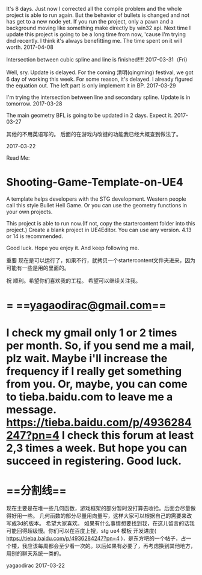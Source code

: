 It's 8 days. Just now I corrected all the compile problem and the whole project is able to run again. But the behavior of bullets is changed and not has get to a new node yet. If you run the project, only a pawn and a background moving like something make directly by win32 api.
Next time I update this project is going to be a long time from now, 'cause I'm trying dnd recently. I think it's always benefitting me. The time spent on it will worth.
2017-04-08

Intersection between cubic spline and line is finished!!!!
2017-03-31（Fri）

Well, sry. Update is delayed. For the coming 清明(qingming) festival, we got 6 day of working this week. For some reason, it's delayed.
I already figured the equation out. The left part is only implement it in BP.
2017-03-29

I'm trying the intersection between line and secondary spline.
Update is in tomorrow.
2017-03-28

The main geometry BFL is going to be updated in 2 days.
Expect it.
2017-03-27



其他的不用英语写的。
后面的在游戏内改键的功能我已经大概查到做法了。

2017-03-22



Read Me:


# Shooting-Game-Template-on-UE4
A template helps developers with the STG development. Western people call this style Bullet Hell Game. Or you can use the geometry functions in your own projects.

This project is able to run now.(If not, copy the startercontent folder into this project.)
Create a blank project in UE4Editor. You can use any version. 4.13 or 14 is recommended.

Good luck. Hope you enjoy it.
And keep following me.

重要
现在是可以运行了，如果不行，就拷贝一个startercontent文件夹进来，因为可能有一些是用的里面的。                         

祝 顺利。希望你们喜欢我的工程。
希望可以继续关注我。

=
==yagaodirac@gmail.com==
=
I check my gmail only 1 or 2 times per month. So, if you send me a mail, plz wait. Maybe i'll increase the frequency if I really get something from you.
Or, maybe, you can come to tieba.baidu.com to leave me a message.
https://tieba.baidu.com/p/4936284247?pn=4
I check this forum at least 2,3 times a week.
But hope you can succeed in registering. Good luck.
=
==分割线==
=
现在主要是在堆一些几何函数，游戏框架的部分暂时没打算去收拾。后面会尽量做得好用一些。
几何函数的部分尽量用向量写，这样大家可以根据自己的需要来改写成3d的版本。
希望大家喜欢。
如果有什么事情想要找到我，在这儿留言的话我可能回得超级慢。你们可以在百度上搜，stg ue4 模板 开发进度( https://tieba.baidu.com/p/4936284247?pn=4 )，是东方吧的一个帖子，占一个楼，我应该每周都会至少看一次的。以后如果有必要了，再考虑换到其他地方，用别的聊天系统一类的。

yagaodirac 2017-03-22
